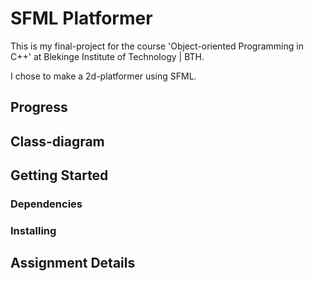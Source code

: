 # SFML Platformer
This is my final-project for the course 'Object-oriented Programming in C++' at Blekinge Institute of Technology | BTH.

I chose to make a 2d-platformer using SFML.

## Progress


## Class-diagram


## Getting Started

### Dependencies

### Installing


## Assignment Details
